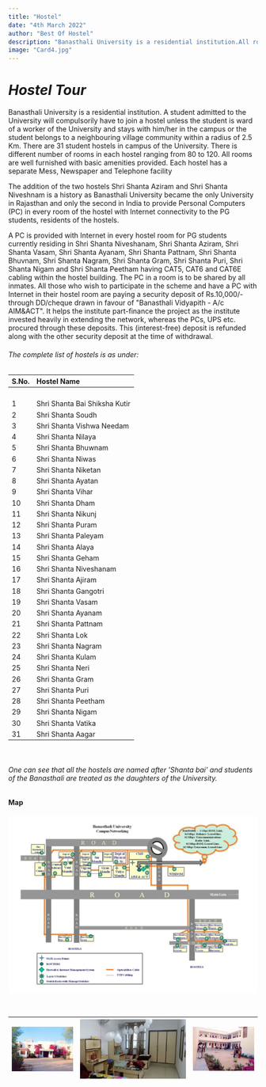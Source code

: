 ```yaml
---
title: "Hostel"
date: "4th March 2022"
author: "Best Of Hostel"
description: "Banasthali University is a residential institution.All rooms are well furnished with basic amenities."
image: "Card4.jpg"
---
```

# *Hostel Tour*

Banasthali University is a residential institution. A student admitted to the University will compulsorily have to join a hostel unless the student is ward of a worker of  the University and stays with him/her in the campus or the student belongs to a neighbouring village community within a radius of 2.5 Km. There are 31 student hostels in campus of the University. There is different number of rooms in each hostel ranging from 80 to 120. All rooms are well furnished with basic amenities provided. Each hostel has a separate Mess, Newspaper and Telephone facility

The addition of the two hostels Shri Shanta Aziram and Shri Shanta Niveshnam is a history as Banasthali University became the only University in Rajasthan and only the second in India to provide Personal Computers (PC) in every room of the hostel with Internet connectivity to the PG students, residents of the hostels. 

A PC is provided with Internet in every hostel room for PG students currently residing in Shri Shanta Niveshanam, Shri Shanta Aziram, Shri Shanta Vasam, Shri Shanta Ayanam, Shri Shanta Pattnam, Shri Shanta Bhuvnam, Shri Shanta Nagram, Shri Shanta Gram, Shri Shanta Puri, Shri Shanta Nigam and Shri Shanta Peetham having CAT5, CAT6 and CAT6E cabling within the hostel building. The PC in a room is to be shared by all inmates. All those who wish to participate in the scheme and have a PC with Internet in their hostel room are paying a security deposit of Rs.10,000/- through DD/cheque drawn in favour of "Banasthali Vidyapith - A/c AIM&ACT". It helps the institute part-finance the project as the institute invested heavily in extending the network, whereas the PCs, UPS etc. procured through these deposits. This (interest-free) deposit is refunded along with the other security deposit at the time of withdrawal.
 
#### <h6 className="text-warning"> The complete list of hostels is as under: </h6>

|S.No.   |Hostel Name                     |
|:-------|:-------------------------------|
|<br />  |                                |
|1       |Shri Shanta Bai Shiksha Kutir   |
|2       |Shri Shanta Soudh               |
|3       |Shri Shanta Vishwa Needam       |
|4       |Shri Shanta Nilaya              |
|5       |Shri Shanta Bhuwnam             |
|6       |Shri Shanta Niwas               |
|7       |Shri Shanta Niketan             |
|8       |Shri Shanta Ayatan              |
|9       |Shri Shanta Vihar               |
|10      |Shri Shanta Dham                |
|11      |Shri Shanta Nikunj              |
|12      |Shri Shanta Puram               |
|13      |Shri Shanta Paleyam             |
|14      |Shri Shanta Alaya               |
|15      |Shri Shanta Geham               |
|16      |Shri Shanta Niveshanam          |
|17      |Shri Shanta Ajiram              |
|18      |Shri Shanta Gangotri            |
|19      |Shri Shanta Vasam               |
|20      |Shri Shanta Ayanam              |
|21      |Shri Shanta Pattnam             |
|22      |Shri Shanta Lok                 |
|23      |Shri Shanta Nagram              |
|24      |Shri Shanta Kulam               |
|25      |Shri Shanta Neri                |
|26      |Shri Shanta Gram                |
|27      |Shri Shanta Puri                |
|28      |Shri Shanta Peetham             |
|29      |Shri Shanta Nigam               |
|30      |Shri Shanta Vatika              |
|31      |Shri Shanta Aagar               |

<br />

#### <h6 className="text-info">One can see that all the hostels are named after 'Shanta bai' and students of the Banasthali are treated as the daughters of the University.</h6>

#### Map
![This is an image](../../images/Card9.6.jpg)

<br />

|![This is an image](../../images/GH1.jpg)|![This is an image](../../images/GH3.jpg)|![This is an image](../../images/GH2.jpg)|
|:----------------------------------------|:----------------------------------------|:----------------------------------------|


